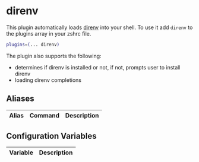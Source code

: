 # direnv

This plugin automatically loads [direnv](https://direnv.github.io/) into your shell.
To use it add `direnv` to the plugins array in your zshrc file.

```zsh
plugins=(... direnv)
```

The plugin also supports the following:

- determines if direnv is installed or not, if not, prompts user to install direnv
- loading direnv completions

## Aliases

| Alias  | Command                | Description                                               |
| ------ | -----------------------|---------------------------------------------------------- |

## Configuration Variables

| Variable                            | Description                                                                   |
|-------------------------------------|-------------------------------------------------------------------------------|
